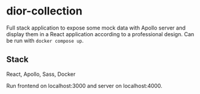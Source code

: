 # dior-collection
Full stack application to expose some mock data with Apollo server and display them in a React application according to a professional design.
Can be run with `docker compose up`.

## Stack
React, Apollo, Sass, Docker

Run frontend on localhost:3000 and server on localhost:4000.
